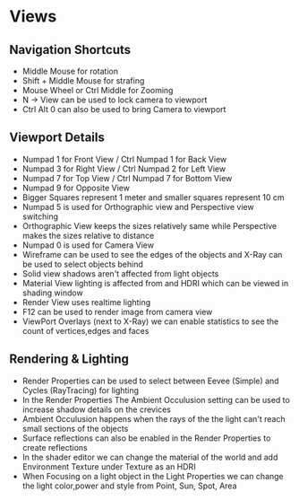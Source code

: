 
# Views

## Navigation Shortcuts 

- Middle Mouse for rotation
- Shift + Middle Mouse for strafing
- Mouse Wheel or Ctrl Middle for Zooming
- N -> View can be used to lock camera to viewport
- Ctrl Alt 0 can also be used to bring Camera to viewport

## Viewport Details
- Numpad 1 for Front View / Ctrl Numpad 1 for Back View
- Numpad 3 for Right View / Ctrl Numpad 2 for Left View
- Numpad 7 for Top View / Ctrl Numpad 7 for Bottom View
- Numpad 9 for Opposite View 
- Bigger Squares represent 1 meter and smaller squares represent 10 cm
- Numpad 5 is used for Orthographic view and Perspective view switching
-  Orthographic View keeps the sizes relatively same while Perspective makes the sizes relative to distance
- Numpad 0 is used for Camera View
- Wireframe can be used to see the edges of the objects and X-Ray can be used to select objects behind
- Solid view shadows aren't affected from light objects
- Material View lighting is affected from and HDRI which can be viewed in shading window
- Render View uses realtime lighting
- F12 can be used to render image from camera view
- ViewPort Overlays (next to X-Ray) we can enable statistics to see the count of vertices,edges and faces

## Rendering & Lighting
- Render Properties can be used to select between Eevee (Simple) and Cycles (RayTracing) for lighting
- In the Render Properties The Ambient Occulusion setting can be used to increase shadow details on the crevices
- Ambient Occulusion happens when the rays of the the light can't reach small sections of the objects
- Surface reflections can also be enabled in the Render Properties to create reflections
- In the shader editor we can change the material of the world and add Environment Texture under Texture as an HDRI
- When Focusing on a light object in the Light Properties we can change the light color,power and style from Point, Sun, Spot, Area